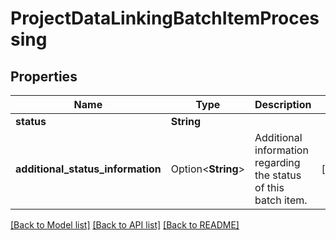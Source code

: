 # ProjectDataLinkingBatchItemProcessing

## Properties

Name | Type | Description | Notes
------------ | ------------- | ------------- | -------------
**status** | **String** |  | 
**additional_status_information** | Option<**String**> | Additional information regarding the status of this batch item. | [optional]

[[Back to Model list]](../README.md#documentation-for-models) [[Back to API list]](../README.md#documentation-for-api-endpoints) [[Back to README]](../README.md)


